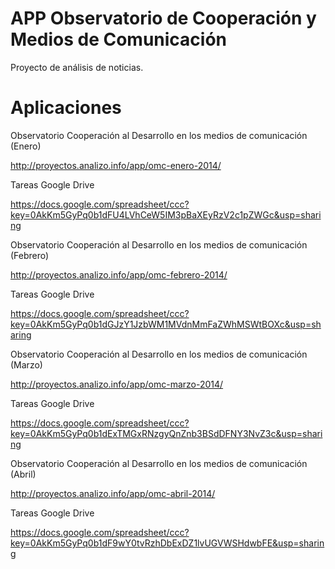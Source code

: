 APP Observatorio de Cooperación y Medios de Comunicación
========================================================

Proyecto de análisis de noticias.

Aplicaciones
============

Observatorio Cooperación al Desarrollo en los medios de comunicación (Enero)

http://proyectos.analizo.info/app/omc-enero-2014/

Tareas Google Drive

https://docs.google.com/spreadsheet/ccc?key=0AkKm5GyPq0b1dFU4LVhCeW5IM3pBaXEyRzV2c1pZWGc&usp=sharing

Observatorio Cooperación al Desarrollo en los medios de comunicación (Febrero)

http://proyectos.analizo.info/app/omc-febrero-2014/

Tareas Google Drive

https://docs.google.com/spreadsheet/ccc?key=0AkKm5GyPq0b1dGJzY1JzbWM1MVdnMmFaZWhMSWtBOXc&usp=sharing

Observatorio Cooperación al Desarrollo en los medios de comunicación (Marzo)

http://proyectos.analizo.info/app/omc-marzo-2014/

Tareas Google Drive

https://docs.google.com/spreadsheet/ccc?key=0AkKm5GyPq0b1dExTMGxRNzgyQnZnb3BSdDFNY3NvZ3c&usp=sharing

Observatorio Cooperación al Desarrollo en los medios de comunicación (Abril)

http://proyectos.analizo.info/app/omc-abril-2014/

Tareas Google Drive

https://docs.google.com/spreadsheet/ccc?key=0AkKm5GyPq0b1dF9wY0tvRzhDbExDZ1lvUGVWSHdwbFE&usp=sharing
